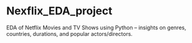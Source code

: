 # Nexflix_EDA_project
EDA of Netflix Movies and TV Shows using Python – insights on genres, countries, durations, and popular actors/directors.
